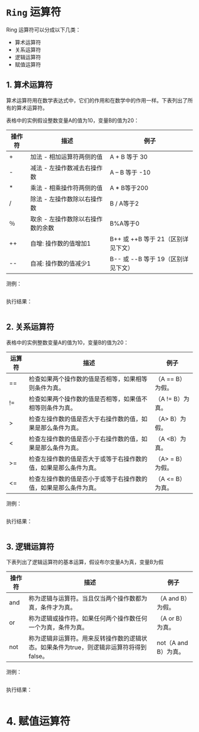 # ```Ring``` 运算符


Ring 运算符可以分成以下几类：
- 算术运算符
- 关系运算符
- 逻辑运算符
- 赋值运算符


## 1. 算术运算符

算术运算符用在数学表达式中，它们的作用和在数学中的作用一样。下表列出了所有的算术运算符。

表格中的实例假设整数变量A的值为10，变量B的值为20：

| 操作符 | 描述                              | 例子                               |
| ------ | --------------------------------- | ---------------------------------- |
| +      | 加法 - 相加运算符两侧的值         | A + B 等于 30                      |
| -      | 减法 - 左操作数减去右操作数       | A – B 等于 -10                     |
| *      | 乘法 - 相乘操作符两侧的值         | A * B等于200                       |
| /      | 除法 - 左操作数除以右操作数       | B / A等于2                         |
| ％     | 取余 - 左操作数除以右操作数的余数 | B%A等于0                           |
| ++     | 自增: 操作数的值增加1             | B++ 或 ++B 等于 21（区别详见下文） |
| --     | 自减: 操作数的值减少1             | B-- 或 --B 等于 19（区别详见下文） |



测例：

```

```


执行结果：
```

```





## 2. 关系运算符

表格中的实例整数变量A的值为10，变量B的值为20：

| 运算符 | 描述                                                             | 例子             |
| ------ | ---------------------------------------------------------------- | ---------------- |
| ==     | 检查如果两个操作数的值是否相等，如果相等则条件为真。             | （A == B）为假。 |
| !=     | 检查如果两个操作数的值是否相等，如果值不相等则条件为真。         | （A != B）为真。 |
| >      | 检查左操作数的值是否大于右操作数的值，如果是那么条件为真。       | （A> B）为假。   |
| <      | 检查左操作数的值是否小于右操作数的值，如果是那么条件为真。       | （A <B）为真。   |
| >=     | 检查左操作数的值是否大于或等于右操作数的值，如果是那么条件为真。 | （A> = B）为假。 |
| <=     | 检查左操作数的值是否小于或等于右操作数的值，如果是那么条件为真。 | （A <= B）为真。 |


测例：

```

```


执行结果：
```

```


## 3. 逻辑运算符

下表列出了逻辑运算符的基本运算，假设布尔变量A为真，变量B为假

| 操作符 | 描述                                                                                    | 例子                 |
| ------ | --------------------------------------------------------------------------------------- | -------------------- |
| and    | 称为逻辑与运算符。当且仅当两个操作数都为真，条件才为真。                                | （A and B）为假。    |
| or     | 称为逻辑或操作符。如果任何两个操作数任何一个为真，条件为真。                            | （A or B）为真。     |
| not    | 称为逻辑非运算符。用来反转操作数的逻辑状态。如果条件为true，则逻辑非运算符将得到false。 | not（A and B）为真。 |


测例：

```

```


执行结果：
```

```


# 4. 赋值运算符

